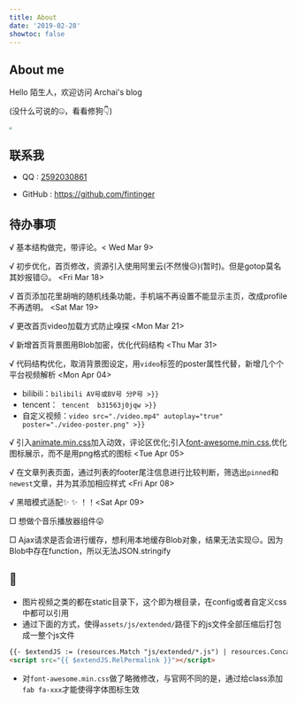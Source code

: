 ```yaml
---
title: About
date: '2019-02-28'
showtoc: false
---
```



## About me

Hello 陌生人，欢迎访问 Archai's blog

(没什么可说的🤐，看看修狗👇)

<img src="https://picgo-jqf.oss-cn-beijing.aliyuncs.com/img/202204031903666.png" style="zoom:33%;width:auto;" />

## 联系我
- QQ :  <a href="https://wpa.qq.com/msgrd?v=3&uin=2592030861&site=qqq&menu=yes" target="_blank">2592030861</a>

- GitHub : <a href="https://github.com/Fintinger" target="_blank">https://github.com/fintinger</a>

## 待办事项

√ 基本结构做完，带评论。< Wed Mar 9>

√ 初步优化，首页修改，资源引入使用阿里云(不然慢😥)(暂时)。但是gotop莫名其妙报错😑。 <Fri Mar 18>

√ 首页添加花里胡哨的随机线条功能，手机端不再设置不能显示主页，改成profile不再透明。 <Sat Mar 19>

√ 更改首页video加载方式防止嗅探 <Mon Mar 21>

√ 新增首页背景图用Blob加密，优化代码结构 <Thu Mar 31>

√ 代码结构优化，取消背景图设定，用`video`标签的poster属性代替，新增几个个平台视频解析 <Mon Apr 04>

- bilibili：`bilibili AV号或BV号 分P号 >}}`
- tencent：` tencent  b31563j0jqw >}}`
- 自定义视频：`video src="./video.mp4" autoplay="true" poster="./video-poster.png" >}}`

√ 引入[animate.min.css](https://animate.style/)加入动效，评论区优化;引入[font-awesome.min.css](http://www.fontawesome.com.cn/),优化图标展示，而不是用png格式的图标 <Tue Apr 05>

√ 在文章列表页面，通过列表的footer尾注信息进行比较判断，筛选出`pinned`和`newest`文章，并为其添加相应样式 <Fri Apr 08>

√  黑暗模式适配✨ ✨ ！！<Sat Apr 09>

□ 想做个音乐播放器组件😛

□ Ajax请求是否会进行缓存，想利用本地缓存Blob对象，结果无法实现😑。因为Blob中存在function，所以无法JSON.stringify


## 🥸

- 图片视频之类的都在static目录下，这个即为根目录，在config或者自定义css中都可以引用
- 通过下面的方式，使得`assets/js/extended/`路径下的js文件全部压缩后打包成一整个js文件
```html
{{- $extendJS := (resources.Match "js/extended/*.js") | resources.Concat "assets/js/extended/extend.js" | fingerprint | minify }} 
<script src="{{ $extendJS.RelPermalink }}"></script>
```
- 对`font-awesome.min.css`做了略微修改，与官网不同的是，通过给class添加`fab fa-xxx`才能使得字体图标生效